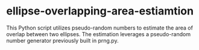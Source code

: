 # ellipse-overlapping-area-estiamtion

This Python script utilizes pseudo-random numbers to estimate the area of overlap between two ellipses. The estimation leverages a pseudo-random number generator previously built in prng.py.
